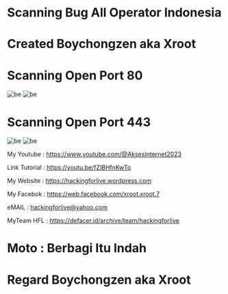# Scanning Bug All Operator Indonesia

# Created Boychongzen aka Xroot

# Scanning Open Port 80
![be](https://raw.githubusercontent.com/boychongzen18/BugAllOP/master/Screenshot_1.png)
![be](https://raw.githubusercontent.com/boychongzen18/BugAllOP/master/Screenshot_2.png)
# Scanning Open Port 443
![be](https://raw.githubusercontent.com/boychongzen18/BugAllOP/master/bug.jpg)
![be](https://raw.githubusercontent.com/boychongzen18/BugAllOP/master/bug1.jpg)

My Youtube    : https://www.youtube.com/@AksesInternet2023

Link Tutorial : https://youtu.be/fZIBHfnKwTo

My Website    : https://hackingforlive.wordpress.com

My Facebok    : https://web.facebook.com/xroot.xroot.7

eMAIL         : hackingforlive@yahoo.com     

MyTeam HFL    : https://defacer.id/archive/team/hackingforlive

# Moto : Berbagi Itu Indah

# Regard Boychongzen aka Xroot

